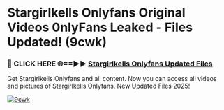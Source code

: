 # Stargirlkells Onlyfans Original Videos 0nlyFans Leaked - Files Updated! (9cwk)

<h3>🔴 CLICK HERE 🌐==►► <a href="https://tinyurl.com/ehrbuxhb" rel="nofollow">Stargirlkells Onlyfans Updated Files</a></h3>

Get Stargirlkells Onlyfans and all content. Now you can access all videos and pictures of Stargirlkells Onlyfans. New Updated Files 2025!

[![9cwk](https://i.imgur.com/lVYEuWS.gif)](https://tinyurl.com/ehrbuxhb)
